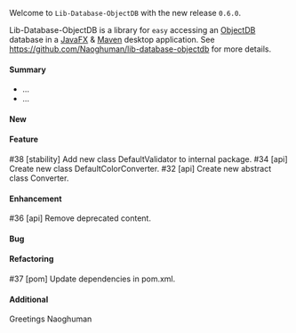 Welcome to `Lib-Database-ObjectDB` with the new release `0.6.0`.

Lib-Database-ObjectDB is a library for `easy` accessing an [ObjectDB] database in 
a [JavaFX] &amp; [Maven] desktop application. See https://github.com/Naoghuman/lib-database-objectdb 
for more details.


#### Summary
* ...
* ...



#### New



#### Feature
#38 [stability] Add new class DefaultValidator to internal package.
#34 [api] Create new class DefaultColorConverter.
#32 [api] Create new abstract class Converter<T>.



#### Enhancement
#36 [api] Remove deprecated content.



#### Bug



#### Refactoring
#37 [pom] Update dependencies in pom.xml.



#### Additional



Greetings
Naoghuman



[//]: # (Issues which will be integrated in this release)



[//]: # (Links)
[JavaFX]:http://docs.oracle.com/javase/8/javase-clienttechnologies.htm
[Maven]:http://maven.apache.org/
[ObjectDB]:http://www.objectdb.com/
